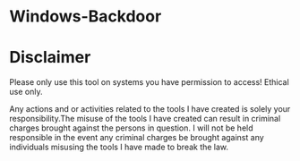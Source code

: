# Windows-Backdoor
# Disclaimer

Please only use this tool on systems you have permission to access! Ethical use only.

Any actions and or activities related to the tools I have created is solely your responsibility.The misuse of the tools I have created can result in criminal charges brought against the persons in question. I will not be held responsible in the event any criminal charges be brought against any individuals misusing the tools I have made to break the law.
